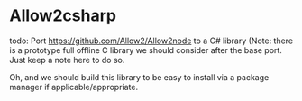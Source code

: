 # Allow2csharp

todo: Port https://github.com/Allow2/Allow2node to a C# library
(Note: there is a prototype full offline C library we should consider after the base port. Just keep a note here to do so.

Oh, and we should build this library to be easy to install via a package manager if applicable/appropriate.
